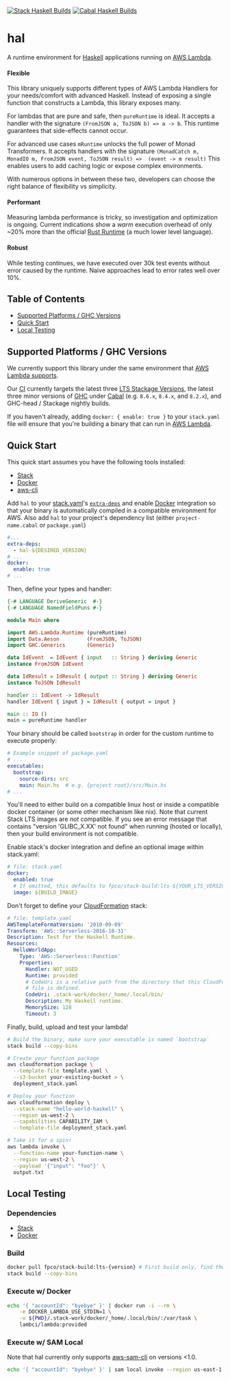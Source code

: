[![Stack Haskell Builds](https://github.com/Nike-Inc/hal/actions/workflows/haskell_stack.yaml/badge.svg)](https://github.com/Nike-Inc/hal/actions/workflows/haskell_stack.yaml)
[![Cabal Haskell Builds](https://github.com/Nike-Inc/hal/actions/workflows/haskell_cabal.yaml/badge.svg)](https://github.com/Nike-Inc/hal/actions/workflows/haskell_cabal.yaml)

# hal

A runtime environment for [Haskell] applications running on [AWS Lambda].

#### Flexible

This library uniquely supports different types of AWS Lambda Handlers for your needs/comfort with advanced Haskell.
Instead of exposing a single function that constructs a Lambda, this library exposes many.

For lambdas that are pure and safe, then `pureRuntime` is ideal.
It accepts a handler with the signature `(FromJSON a, ToJSON b) => a -> b`.
This runtime guarantees that side-effects cannot occur.

For advanced use cases `mRuntime` unlocks the full power of Monad Transformers.
It accepts handlers with the signature `(MonadCatch m, MonadIO m, FromJSON event, ToJSON result) =>  (event -> m result)`
This enables users to add caching logic or expose complex environments.

With numerous options in between these two, developers can choose the right balance of flexibility vs simplicity.

#### Performant

Measuring lambda performance is tricky, so investigation and optimization is ongoing.
Current indications show a _warm_ execution overhead of only ~20% more than the official [Rust Runtime] (a much lower level language).

#### Robust

While testing continues, we have executed over 30k test events without error caused by the runtime.
Naive approaches lead to error rates well over 10%.

## Table of Contents

  - [Supported Platforms / GHC Versions](#supported-platforms-ghc-versions)
  - [Quick Start](#quick-start)
  - [Local Testing](#local-testing)

## Supported Platforms / GHC Versions

We currently support this library under the same environment that [AWS Lambda
supports][lambda-env].

Our [CI] currently targets the latest three [LTS Stackage Versions][stackage],
the latest three minor versions of [GHC] under [Cabal]
(e.g. `8.6.x`, `8.4.x`, and `8.2.x`), and GHC-head / Stackage nightly builds.

If you haven't already, adding `docker: { enable: true }` to your `stack.yaml`
file will ensure that you're building a binary that can run in
[AWS Lambda][lambda-env].

## Quick Start

This quick start assumes you have the following tools installed:

  - [Stack][stack.yaml]
  - [Docker]
  - [aws-cli]

Add `hal` to your [stack.yaml]'s [`extra-deps`] and enable
[Docker] integration so that your binary is automatically compiled in a
compatible environment for AWS. Also add `hal` to your project's
dependency list (either `project-name.cabal` or `package.yaml`)

```yaml
#...
extra-deps:
  - hal-${DESIRED_VERSION}
# ...
docker:
  enable: true
# ...
```

Then, define your types and handler:

```haskell
{-# LANGUAGE DeriveGeneric  #-}
{-# LANGUAGE NamedFieldPuns #-}

module Main where

import AWS.Lambda.Runtime (pureRuntime)
import Data.Aeson         (FromJSON, ToJSON)
import GHC.Generics       (Generic)

data IdEvent  = IdEvent { input   :: String } deriving Generic
instance FromJSON IdEvent

data IdResult = IdResult { output :: String } deriving Generic
instance ToJSON IdResult

handler :: IdEvent -> IdResult
handler IdEvent { input } = IdResult { output = input }

main :: IO ()
main = pureRuntime handler
```

Your binary should be called `bootstrap` in order for the custom runtime
to execute properly:

```yaml
# Example snippet of package.yaml
# ...
executables:
  bootstrap:
    source-dirs: src
    main: Main.hs  # e.g. {project root}/src/Main.hs
# ...
```

You'll need to either build on a compatible linux host or inside a compatible docker container (or some other mechanism like nix).
Note that current Stack LTS images are _not_ compatible.
If you see an error message that contains "version 'GLIBC_X.XX' not found" when running (hosted or locally), then your build environment is not compatible.

Enable stack's docker integration and define an optional image within stack.yaml:

```yaml
# file: stack.yaml
docker:
  enabled: true
  # If omitted, this defaults to fpco/stack-build:lts-${YOUR_LTS_VERSION}
  image: ${BUILD_IMAGE}
```

Don't forget to define your [CloudFormation] stack:

```yaml
# file: template.yaml
AWSTemplateFormatVersion: '2010-09-09'
Transform: 'AWS::Serverless-2016-10-31'
Description: Test for the Haskell Runtime.
Resources:
  HelloWorldApp:
    Type: 'AWS::Serverless::Function'
    Properties:
      Handler: NOT_USED
      Runtime: provided
      # CodeUri is a relative path from the directory that this CloudFormation
      # file is defined.
      CodeUri: .stack-work/docker/_home/.local/bin/
      Description: My Haskell runtime.
      MemorySize: 128
      Timeout: 3
```

Finally, build, upload and test your lambda!

```bash
# Build the binary, make sure your executable is named `bootstrap`
stack build --copy-bins

# Create your function package
aws cloudformation package \
  --template-file template.yaml \
  --s3-bucket your-existing-bucket > \
  deployment_stack.yaml

# Deploy your function
aws cloudformation deploy \
  --stack-name "hello-world-haskell" \
  --region us-west-2 \
  --capabilities CAPABILITY_IAM \
  --template-file deployment_stack.yaml

# Take it for a spin!
aws lambda invoke \
  --function-name your-function-name \
  --region us-west-2 \
  --payload '{"input": "foo"}' \
  output.txt
```

## Local Testing

### Dependencies

  - [Stack][stack.yaml]
  - [Docker]

### Build

```bash
docker pull fpco/stack-build:lts-{version} # First build only, find the latest version in stack.yaml
stack build --copy-bins
```

### Execute w/ Docker

```bash
echo '{ "accountId": "byebye" }' | docker run -i --rm \
    -e DOCKER_LAMBDA_USE_STDIN=1 \
    -v ${PWD}/.stack-work/docker/_home/.local/bin/:/var/task \
    lambci/lambda:provided
```

### Execute w/ SAM Local

Note that hal currently only supports [aws-sam-cli] on versions <1.0.

```bash
echo '{ "accountId": "byebye" }' | sam local invoke --region us-east-1
```

[AWS Lambda]: https://docs.aws.amazon.com/lambda/latest/dg/welcome.html
[Haskell]: https://www.haskell.org/
[stack.yaml]: https://docs.haskellstack.org/
[`extra-deps`]: https://docs.haskellstack.org/en/stable/yaml_configuration/#yaml-configuration
[Docker]: https://www.docker.com/why-docker
[aws-cli]: https://aws.amazon.com/cli/
[CloudFormation]: https://aws.amazon.com/cloudformation/
[aws-sam-cli]: https://github.com/awslabs/aws-sam-cli
[Rust Runtime]: https://github.com/awslabs/aws-lambda-rust-runtime
[lambda-env]: https://docs.aws.amazon.com/lambda/latest/dg/current-supported-versions.html
[ci]: https://github.com/Nike-Inc/hal/actions
[stackage]: https://www.stackage.org/
[GHC]: https://www.haskell.org/ghc/download.html
[Cabal]: https://www.haskell.org/cabal/download.html
